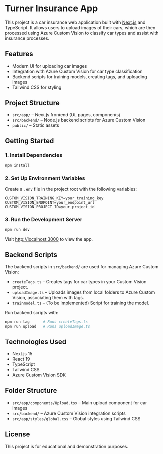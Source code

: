 # Turner Insurance App

This project is a car insurance web application built with [Next.js](https://nextjs.org/) and TypeScript. It allows users to upload images of their cars, which are then processed using Azure Custom Vision to classify car types and assist with insurance processes.

## Features

- Modern UI for uploading car images
- Integration with Azure Custom Vision for car type classification
- Backend scripts for training models, creating tags, and uploading images
- Tailwind CSS for styling

## Project Structure

- `src/app/` – Next.js frontend (UI, pages, components)
- `src/backend/` – Node.js backend scripts for Azure Custom Vision
- `public/` – Static assets

## Getting Started

### 1. Install Dependencies

```bash
npm install
```

### 2. Set Up Environment Variables

Create a `.env` file in the project root with the following variables:

```
CUSTOM_VISION_TRAINING_KEY=your_training_key
CUSTOM_VISION_ENDPOINT=your_endpoint_url
CUSTOM_VISION_PROJECT_ID=your_project_id
```

### 3. Run the Development Server

```bash
npm run dev
```

Visit [http://localhost:3000](http://localhost:3000) to view the app.

## Backend Scripts

The backend scripts in `src/backend/` are used for managing Azure Custom Vision:

- `createTags.ts` – Creates tags for car types in your Custom Vision project.
- `uploadImage.ts` – Uploads images from local folders to Azure Custom Vision, associating them with tags.
- `trainmodel.ts` – (To be implemented) Script for training the model.

Run backend scripts with:

```bash
npm run tag      # Runs createTags.ts
npm run upload   # Runs uploadImage.ts
```

## Technologies Used

- Next.js 15
- React 19
- TypeScript
- Tailwind CSS
- Azure Custom Vision SDK

## Folder Structure

- `src/app/components/Upload.tsx` – Main upload component for car images
- `src/backend/` – Azure Custom Vision integration scripts
- `src/app/styles/global.css` – Global styles using Tailwind CSS

## License

This project is for educational and demonstration purposes.
